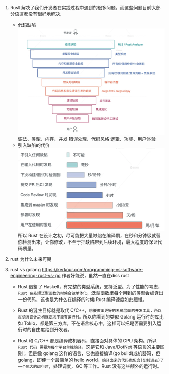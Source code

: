 1. Rust 解决了我们开发者在实践过程中遇到的很多问题，而这些问题目前大部分语言都没有很好地解决.
   - 代码缺陷
     ![alt text](image.png)
     语法、类型、内存、并发
     错误处理、代码风格
     逻辑、功能、用户体验
   - 引入缺陷的代价
     ![alt text](image-1.png)
     所以 Rust 在设计之初，尽可能把大量缺陷在编译期，在秒和分钟级就替你检测出来，让你修改，不至于把缺陷带到后续环境，最大程度的保证代码质量。
2. rust 为什么未来可期
3. rust vs golang
   https://kerkour.com/programming-vs-software-engineering-rust-vs-go
   作者好能说，虽然一直在diss rust

   - Rust 借鉴了 Haskell，有完整的类型系统，支持泛型。为了性能的考虑，`Rust 在处理泛型函数的时候会做单体化`，泛型函数里每个用到的类型会编译出一份代码，这也是为什么在编译的时候 Rust 编译速度如此缓慢。

   - Rust 的诞生目标就是取代 C/C++，`想要做出更好的系统层面的开发工具，所以在语言设计之初就要求不能有运行时。`所以你看到的类似 Golang 运行时的库比如 Tokio，都是第三方库，不在语言核心中，这样可以把是否需要引入运行时的自由度给到开发者。

   - Rust 和 C/C++ 都是编译成机器码，直接面对具体的 CPU 架构。所以 `Rust 代码 需要为每个平台单独编译`，这是它和 Java/DotNet 等语言的主要区别；
     但是像 golang 这样的语言，它也直接编译(go build)成机器码，但 golang，即便一个最简单的 hello world，`编译出来的代码也包含(复制进去)了一个庞大的运行时`，处理调度，GC 等工作。Rust 没有这些额外的运行时。
